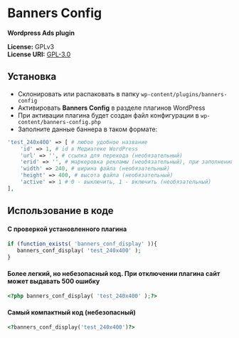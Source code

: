 # Banners Config

**Wordpress Ads plugin**

**License:** GPLv3  
**License URI:** [GPL-3.0](https://www.gnu.org/licenses/gpl-3.0.html)

## Установка

- Склонировать или распаковать в папку `wp-content/plugins/banners-config`
- Активировать **Banners Config** в разделе плагинов WordPress
- При активации плагина будет создан файл конфигурации в `wp-content/banners-config.php`
- Заполните данные баннера в таком формате:

```php
'test_240x400' => [ # любое удобное название
    'id' => 1, # id в Медиатеке WordPress
    'url' => '', # ссылка для перехода (необязательный)
    'erid' => '', # маркеровка рекламы (необязательный), при заполнении параметра erid в url не указывать
    'width' => 240, # ширина файла (необязательный)
    'height' => 400, # высота файла (необязательный)
    'active' => 1 # 0 - выключить, 1 - включить (необязательный)
],
```

## Использование в коде


#### С проверкой установленного плагина

```php
if (function_exists( 'banners_conf_display' )){
   banners_conf_display( 'test_240x400' );
}
```
#### Более легкий, но небезопасный код. При отключении плагина сайт может выдавать 500 ошибку

```php
<?php banners_conf_display( 'test_240x400' );?>
```

#### Cамый компактный код (небезопасный)
```php
<?banners_conf_display('test_240x400')?>
```
